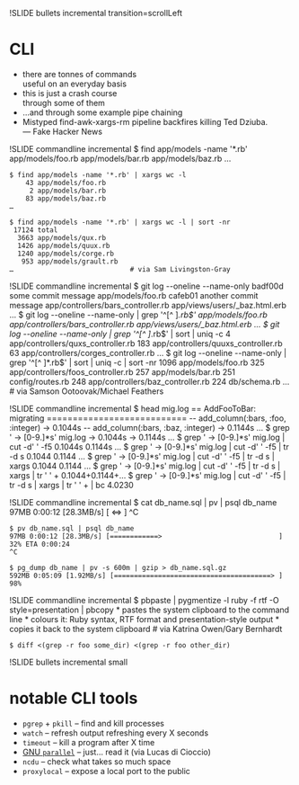 !SLIDE bullets incremental transition=scrollLeft
# CLI
* there are tonnes of commands<br />useful on an everyday basis
* this is just a crash course<br />through some of them
* …and through some example pipe chaining
* <div class='quote'>Mistyped find-awk-xargs-rm pipeline backfires killing Ted Dziuba.<br />— Fake Hacker News</div>

!SLIDE commandline incremental
    $ find app/models -name '*.rb'
    app/models/foo.rb
    app/models/bar.rb
    app/models/baz.rb
    …

    $ find app/models -name '*.rb' | xargs wc -l
        43 app/models/foo.rb
         2 app/models/bar.rb
        83 app/models/baz.rb
    …

    $ find app/models -name '*.rb' | xargs wc -l | sort -nr
     17124 total
      3663 app/models/qux.rb
      1426 app/models/quux.rb
      1240 app/models/corge.rb
       953 app/models/grault.rb
    …                             # via Sam Livingston-Gray

!SLIDE commandline incremental
    $ git log --oneline --name-only
    badf00d some commit message
    app/models/foo.rb
    cafeb01 another commit message
    app/controllers/bars_controller.rb
    app/views/users/_baz.html.erb
    …
    $ git log --oneline --name-only | grep '^[^ ]*\.rb$'
    app/models/foo.rb
    app/controllers/bars_controller.rb
    app/views/users/_baz.html.erb
    …
    $ git log --oneline --name-only | grep '^[^ ]*\.rb$' | sort | uniq -c
          4 app/controllers/quxs_controller.rb
        183 app/controllers/quuxs_controller.rb
         63 app/controllers/corges_controller.rb
    …
    $ git log --oneline --name-only | grep '^[^ ]*\.rb$' | sort | uniq -c | sort -nr
       1096 app/models/foo.rb
        325 app/controllers/foos_controller.rb
        257 app/models/bar.rb
        251 config/routes.rb
        248 app/controllers/baz_controller.rb
        224 db/schema.rb
    …                                         # via Samson Ootoovak/Michael Feathers

!SLIDE commandline incremental
    $ head mig.log
    ==  AddFooToBar: migrating ===========================
    -- add_column(:bars, :foo, :integer)
      -> 0.1044s
    -- add_column(:bars, :baz, :integer)
      -> 0.1144s
    …
    $ grep ' -> [0-9.]*s' mig.log
       -> 0.1044s
       -> 0.1144s
    …
    $ grep ' -> [0-9.]*s' mig.log | cut -d' ' -f5
    0.1044s
    0.1144s
    …
    $ grep ' -> [0-9.]*s' mig.log | cut -d' ' -f5 | tr -d s
    0.1044
    0.1144
    …
    $ grep ' -> [0-9.]*s' mig.log | cut -d' ' -f5 | tr -d s | xargs
    0.1044 0.1144 …
    $ grep ' -> [0-9.]*s' mig.log | cut -d' ' -f5 | tr -d s | xargs | tr ' ' +
    0.1044+0.1144+…
    $ grep ' -> [0-9.]*s' mig.log | cut -d' ' -f5 | tr -d s | xargs | tr ' ' + | bc
    4.0230

!SLIDE commandline incremental
    $ cat db_name.sql | pv | psql db_name
    97MB 0:00:12 [28.3MB/s] [        <=>                                               ]
    ^C

    $ pv db_name.sql | psql db_name
    97MB 0:00:12 [28.3MB/s] [============>                             ] 32% ETA 0:00:24
    ^C

    $ pg_dump db_name | pv -s 600m | gzip > db_name.sql.gz
    592MB 0:05:09 [1.92MB/s] [=======================================> ] 98%

!SLIDE commandline incremental
    $ pbpaste | pygmentize -l ruby -f rtf -O style=presentation | pbcopy
    * pastes the system clipboard to the command line
    * colours it: Ruby syntax, RTF format and presentation-style output
    * copies it back to the system clipboard
                                       # via Katrina Owen/Gary Bernhardt

    $ diff <(grep -r foo some_dir) <(grep -r foo other_dir)

!SLIDE bullets incremental small
# notable CLI tools
* `pgrep` + `pkill` – find and kill processes
* `watch` – refresh output refreshing every X seconds
* `timeout` – kill a program after X time
* [GNU `parallel`](https://www.gnu.org/software/parallel/man.html) – just… read it (via Lucas di Cioccio)
* `ncdu` – check what takes so much space
* `proxylocal` – expose a local port to the public

